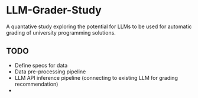 # LLM-Grader-Study
A quantative study exploring the potential for LLMs to be used for automatic grading of university programming solutions.

## TODO

- Define specs for data
- Data pre-processing pipeline
- LLM API inference pipeline (connecting to existing LLM for grading recommendation)
- 
